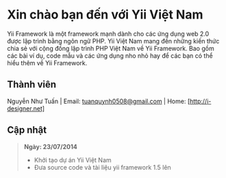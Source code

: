 Xin chào bạn đến với Yii Việt Nam
===============

Yii Framework là một framework mạnh dành cho các ứng dụng web 2.0 được lập trình bằng ngôn ngữ PHP. Yii Việt Nam mang đến những kiến thức chia sẻ với cộng đồng lập trình PHP Việt Nam về Yii Framework. Bao gồm các bài ví dụ, code mẫu và các ứng dụng nho nhỏ hay để các bạn có thể hiểu thêm về Yii Framework.


Thành viên
---------
Nguyễn Như Tuấn | Email: tuanquynh0508@gmail.com | Home: [http://i-designer.net]


Cập nhật
---------


> **Ngày: 23/07/2014**
> - Khởi tạo dự án Yii Việt Nam
> - Đưa source code và tài liệu yii framework 1.5 lên


